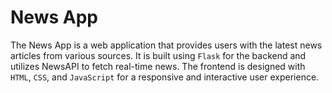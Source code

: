 # News App
The News App is a web application that provides users with the latest news articles from various sources. It is built using `Flask` for the backend and utilizes NewsAPI to fetch real-time news. The frontend is designed with `HTML`, `CSS`, and `JavaScript` for a responsive and interactive user experience.
